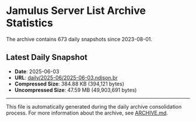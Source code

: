 # Jamulus Server List Archive Statistics

The archive contains 673 daily snapshots since 2023-08-01.

## Latest Daily Snapshot

- **Date**: 2025-06-03
- **URL**: [daily/2025-06/2025-06-03.ndjson.br](https://jamulus-archive.ap-south-1.linodeobjects.com/main/daily/2025-06/2025-06-03.ndjson.br)
- **Compressed Size**: 384.88 KB (394,121 bytes)
- **Uncompressed Size**: 47.59 MB (49,903,691 bytes)

---

This file is automatically generated during the daily archive consolidation process.
For more information about the archive, see [ARCHIVE.md](ARCHIVE.md).
